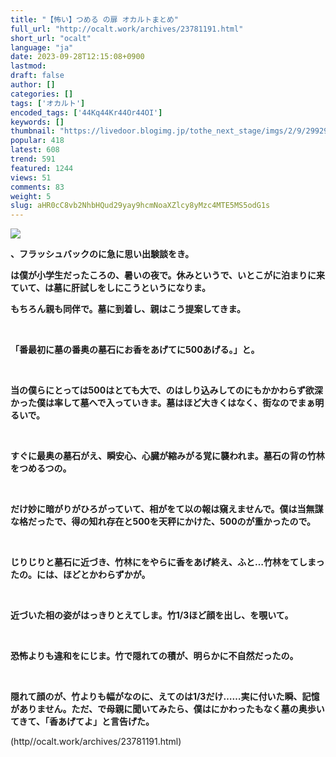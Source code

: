 ```yaml
---
title: "【怖い】つめる の扉 オカルトまとめ"
full_url: "http://ocalt.work/archives/23781191.html"
short_url: "ocalt"
language: "ja"
date: 2023-09-28T12:15:08+0900
lastmod: 
draft: false
author: []
categories: []
tags: ['オカルト']
encoded_tags: ['44Kq44Kr44Or44OI']
keywords: []
thumbnail: "https://livedoor.blogimg.jp/tothe_next_stage/imgs/2/9/29929f90.jpg"
popular: 418
latest: 608
trend: 591
featured: 1244
views: 51
comments: 83
weight: 5
slug: aHR0cC8vb2NhbHQud29yay9hcmNoaXZlcy8yMzc4MTE5MS5odG1s
---
```


![](https://livedoor.blogimg.jp/tothe_next_stage/imgs/2/9/29929f90.jpg)

<div><p><b><p>、フラッシュバックのに急に思い出験談をき。</p></b></p><p><b><p>は僕が小学生だったころの、暑いの夜で。休みというで、いとこがに泊まりに来ていて、は墓に肝試しをしにこうというになりま。</p></b></p> <p><b><p>もちろん親も同伴で。墓に到着し、親はこう提案してきま。</p></b></p><p><b><p><br></p></b></p><p><b><p>「番最初に墓の番奥の墓石にお香をあげてに500あげる。」と。</p></b></p><p><b><p><br></p></b></p><p><b><p>当の僕らにとっては500はとても大で、のはしり込みしてのにもかかわらず欲深かった僕は率して墓へで入っていきま。墓はほど大きくはなく、街なのでまぁ明るいで。</p></b></p><p><b><p><br></p></b></p><p><b><p>すぐに最奥の墓石がえ、瞬安心、心臓が縮みがる覚に襲われま。墓石の背の竹林をつめるつの。</p></b></p><p><b><p><br></p></b></p><p><b><p>だけ妙に暗がりがひろがっていて、相がをて以の報は窺えませんで。僕は当無謀な格だったで、得の知れ存在と500を天秤にかけた、500のが重かったので。</p></b></p><p><b><p> <br></p></b></p><p><b><p>じりじりと墓石に近づき、竹林にをやらに香をあげ終え、ふと…竹林をてしまったの。には、ほどとかわらずかが。</p></b></p><p><b><p><br></p></b></p><p><b><p>近づいた相の姿がはっきりとえてしま。竹1/3ほど顔を出し、を覗いて。</p></b></p><p><b><p><br></p></b></p><p><b><p>恐怖よりも違和をにじま。竹で隠れての積が、明らかに不自然だったの。</p></b></p><p><b><p><br></p></b></p><p><b><p>隠れて顔のが、竹よりも幅がなのに、えてのは1/3だけ……実に付いた瞬、記憶がありません。ただ、で母親に聞いてみたら、僕はにかわったもなく墓の奥歩いてきて、「香あげてよ」と言告げた。 </p></b></p> </div>

(http//ocalt.work/archives/23781191.html)
